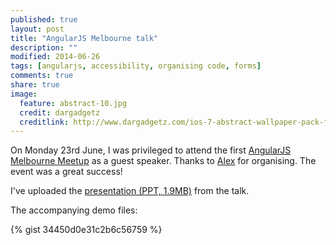 ```yaml
---
published: true
layout: post
title: "AngularJS Melbourne talk"
description: ""
modified: 2014-06-26
tags: [angularjs, accessibility, organising code, forms]
comments: true
share: true
image:
  feature: abstract-10.jpg
  credit: dargadgetz
  creditlink: http://www.dargadgetz.com/ios-7-abstract-wallpaper-pack-for-iphone-5-and-ipod-touch-retina/
---
```


On Monday 23rd June, I was privileged to attend the first [AngularJS Melbourne Meetup](http://www.meetup.com/AngularJS-Melbourne/events/180144952/)
as a guest speaker. Thanks to [Alex](http://www.meetup.com/AngularJS-Melbourne/members/46442222/) for organising. The event was a great success!

I've uploaded the [presentation (PPT, 1.9MB)](/assets/files/Australia_Post_Mobile_Angular_Website_2014.pptx) from the talk.

The accompanying demo files:

{% gist 34450d0e31c2b6c56759 %}